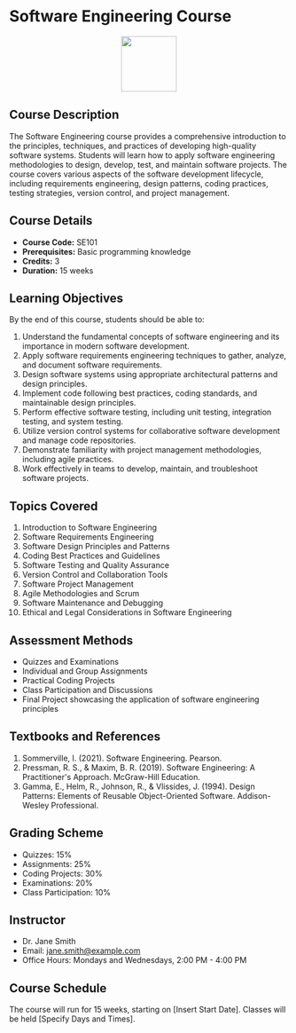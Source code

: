 
# Software Engineering Course

<p align="center">
<img src="https://github.com/drshahizan/learn-github/raw/main/exercise/JA/images/Pic%20Profile%20Johanna.png" height ="100" />
</p>

## Course Description

The Software Engineering course provides a comprehensive introduction to the principles, techniques, and practices of developing high-quality software systems. Students will learn how to apply software engineering methodologies to design, develop, test, and maintain software projects. The course covers various aspects of the software development lifecycle, including requirements engineering, design patterns, coding practices, testing strategies, version control, and project management.

## Course Details

- **Course Code:** SE101
- **Prerequisites:** Basic programming knowledge
- **Credits:** 3
- **Duration:** 15 weeks

## Learning Objectives

By the end of this course, students should be able to:

1. Understand the fundamental concepts of software engineering and its importance in modern software development.
2. Apply software requirements engineering techniques to gather, analyze, and document software requirements.
3. Design software systems using appropriate architectural patterns and design principles.
4. Implement code following best practices, coding standards, and maintainable design principles.
5. Perform effective software testing, including unit testing, integration testing, and system testing.
6. Utilize version control systems for collaborative software development and manage code repositories.
7. Demonstrate familiarity with project management methodologies, including agile practices.
8. Work effectively in teams to develop, maintain, and troubleshoot software projects.

## Topics Covered

1. Introduction to Software Engineering
2. Software Requirements Engineering
3. Software Design Principles and Patterns
4. Coding Best Practices and Guidelines
5. Software Testing and Quality Assurance
6. Version Control and Collaboration Tools
7. Software Project Management
8. Agile Methodologies and Scrum
9. Software Maintenance and Debugging
10. Ethical and Legal Considerations in Software Engineering

## Assessment Methods

- Quizzes and Examinations
- Individual and Group Assignments
- Practical Coding Projects
- Class Participation and Discussions
- Final Project showcasing the application of software engineering principles

## Textbooks and References

1. Sommerville, I. (2021). Software Engineering. Pearson.
2. Pressman, R. S., & Maxim, B. R. (2019). Software Engineering: A Practitioner's Approach. McGraw-Hill Education.
3. Gamma, E., Helm, R., Johnson, R., & Vlissides, J. (1994). Design Patterns: Elements of Reusable Object-Oriented Software. Addison-Wesley Professional.

## Grading Scheme

- Quizzes: 15%
- Assignments: 25%
- Coding Projects: 30%
- Examinations: 20%
- Class Participation: 10%

## Instructor

- Dr. Jane Smith
- Email: jane.smith@example.com
- Office Hours: Mondays and Wednesdays, 2:00 PM - 4:00 PM

## Course Schedule

The course will run for 15 weeks, starting on [Insert Start Date]. Classes will be held [Specify Days and Times].
